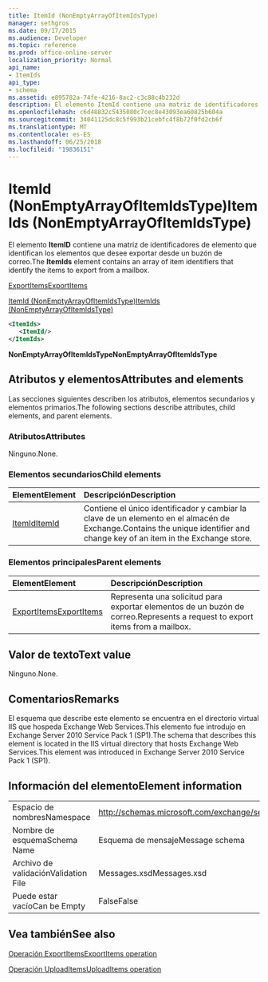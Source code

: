 ```yaml
---
title: ItemId (NonEmptyArrayOfItemIdsType)
manager: sethgros
ms.date: 09/17/2015
ms.audience: Developer
ms.topic: reference
ms.prod: office-online-server
localization_priority: Normal
api_name:
- ItemIds
api_type:
- schema
ms.assetid: e895782a-74fe-4216-8ac2-c3c88c4b232d
description: El elemento ItemId contiene una matriz de identificadores de elemento que identifican los elementos que desee exportar desde un buzón de correo.
ms.openlocfilehash: c6d48832c5435080c7cec8e43093ea60825b604a
ms.sourcegitcommit: 34041125dc8c5f993b21cebfc4f8b72f0fd2cb6f
ms.translationtype: MT
ms.contentlocale: es-ES
ms.lasthandoff: 06/25/2018
ms.locfileid: "19836151"
---
```

# <a name="itemids-nonemptyarrayofitemidstype"></a><span data-ttu-id="12fd5-103">ItemId (NonEmptyArrayOfItemIdsType)</span><span class="sxs-lookup"><span data-stu-id="12fd5-103">ItemIds (NonEmptyArrayOfItemIdsType)</span></span>

<span data-ttu-id="12fd5-104">El elemento **ItemID** contiene una matriz de identificadores de elemento que identifican los elementos que desee exportar desde un buzón de correo.</span><span class="sxs-lookup"><span data-stu-id="12fd5-104">The **ItemIds** element contains an array of item identifiers that identify the items to export from a mailbox.</span></span> 
  
[<span data-ttu-id="12fd5-105">ExportItems</span><span class="sxs-lookup"><span data-stu-id="12fd5-105">ExportItems</span></span>](exportitems.md)
  
[<span data-ttu-id="12fd5-106">ItemId (NonEmptyArrayOfItemIdsType)</span><span class="sxs-lookup"><span data-stu-id="12fd5-106">ItemIds (NonEmptyArrayOfItemIdsType)</span></span>](itemids-nonemptyarrayofitemidstype.md)
  
```XML
<ItemIds>
   <ItemId/>
</ItemIds>
```

 <span data-ttu-id="12fd5-107">**NonEmptyArrayOfItemIdsType**</span><span class="sxs-lookup"><span data-stu-id="12fd5-107">**NonEmptyArrayOfItemIdsType**</span></span>
## <a name="attributes-and-elements"></a><span data-ttu-id="12fd5-108">Atributos y elementos</span><span class="sxs-lookup"><span data-stu-id="12fd5-108">Attributes and elements</span></span>

<span data-ttu-id="12fd5-109">Las secciones siguientes describen los atributos, elementos secundarios y elementos primarios.</span><span class="sxs-lookup"><span data-stu-id="12fd5-109">The following sections describe attributes, child elements, and parent elements.</span></span>
  
### <a name="attributes"></a><span data-ttu-id="12fd5-110">Atributos</span><span class="sxs-lookup"><span data-stu-id="12fd5-110">Attributes</span></span>

<span data-ttu-id="12fd5-111">Ninguno.</span><span class="sxs-lookup"><span data-stu-id="12fd5-111">None.</span></span>
  
### <a name="child-elements"></a><span data-ttu-id="12fd5-112">Elementos secundarios</span><span class="sxs-lookup"><span data-stu-id="12fd5-112">Child elements</span></span>

|<span data-ttu-id="12fd5-113">**Element**</span><span class="sxs-lookup"><span data-stu-id="12fd5-113">**Element**</span></span>|<span data-ttu-id="12fd5-114">**Descripción**</span><span class="sxs-lookup"><span data-stu-id="12fd5-114">**Description**</span></span>|
|:-----|:-----|
|[<span data-ttu-id="12fd5-115">ItemId</span><span class="sxs-lookup"><span data-stu-id="12fd5-115">ItemId</span></span>](itemid.md) <br/> |<span data-ttu-id="12fd5-116">Contiene el único identificador y cambiar la clave de un elemento en el almacén de Exchange.</span><span class="sxs-lookup"><span data-stu-id="12fd5-116">Contains the unique identifier and change key of an item in the Exchange store.</span></span>  <br/> |
   
### <a name="parent-elements"></a><span data-ttu-id="12fd5-117">Elementos principales</span><span class="sxs-lookup"><span data-stu-id="12fd5-117">Parent elements</span></span>

|<span data-ttu-id="12fd5-118">**Element**</span><span class="sxs-lookup"><span data-stu-id="12fd5-118">**Element**</span></span>|<span data-ttu-id="12fd5-119">**Descripción**</span><span class="sxs-lookup"><span data-stu-id="12fd5-119">**Description**</span></span>|
|:-----|:-----|
|[<span data-ttu-id="12fd5-120">ExportItems</span><span class="sxs-lookup"><span data-stu-id="12fd5-120">ExportItems</span></span>](exportitems.md) <br/> |<span data-ttu-id="12fd5-121">Representa una solicitud para exportar elementos de un buzón de correo.</span><span class="sxs-lookup"><span data-stu-id="12fd5-121">Represents a request to export items from a mailbox.</span></span>  <br/> |
   
## <a name="text-value"></a><span data-ttu-id="12fd5-122">Valor de texto</span><span class="sxs-lookup"><span data-stu-id="12fd5-122">Text value</span></span>

<span data-ttu-id="12fd5-123">Ninguno.</span><span class="sxs-lookup"><span data-stu-id="12fd5-123">None.</span></span>
  
## <a name="remarks"></a><span data-ttu-id="12fd5-124">Comentarios</span><span class="sxs-lookup"><span data-stu-id="12fd5-124">Remarks</span></span>

<span data-ttu-id="12fd5-125">El esquema que describe este elemento se encuentra en el directorio virtual IIS que hospeda Exchange Web Services.This elemento fue introdujo en Exchange Server 2010 Service Pack 1 (SP1).</span><span class="sxs-lookup"><span data-stu-id="12fd5-125">The schema that describes this element is located in the IIS virtual directory that hosts Exchange Web Services.This element was introduced in Exchange Server 2010 Service Pack 1 (SP1).</span></span>
  
## <a name="element-information"></a><span data-ttu-id="12fd5-126">Información del elemento</span><span class="sxs-lookup"><span data-stu-id="12fd5-126">Element information</span></span>

|||
|:-----|:-----|
|<span data-ttu-id="12fd5-127">Espacio de nombres</span><span class="sxs-lookup"><span data-stu-id="12fd5-127">Namespace</span></span>  <br/> |http://schemas.microsoft.com/exchange/services/2006/messages  <br/> |
|<span data-ttu-id="12fd5-128">Nombre de esquema</span><span class="sxs-lookup"><span data-stu-id="12fd5-128">Schema Name</span></span>  <br/> |<span data-ttu-id="12fd5-129">Esquema de mensaje</span><span class="sxs-lookup"><span data-stu-id="12fd5-129">Message schema</span></span>  <br/> |
|<span data-ttu-id="12fd5-130">Archivo de validación</span><span class="sxs-lookup"><span data-stu-id="12fd5-130">Validation File</span></span>  <br/> |<span data-ttu-id="12fd5-131">Messages.xsd</span><span class="sxs-lookup"><span data-stu-id="12fd5-131">Messages.xsd</span></span>  <br/> |
|<span data-ttu-id="12fd5-132">Puede estar vacío</span><span class="sxs-lookup"><span data-stu-id="12fd5-132">Can be Empty</span></span>  <br/> |<span data-ttu-id="12fd5-133">False</span><span class="sxs-lookup"><span data-stu-id="12fd5-133">False</span></span>  <br/> |
   
## <a name="see-also"></a><span data-ttu-id="12fd5-134">Vea también</span><span class="sxs-lookup"><span data-stu-id="12fd5-134">See also</span></span>



[<span data-ttu-id="12fd5-135">Operación ExportItems</span><span class="sxs-lookup"><span data-stu-id="12fd5-135">ExportItems operation</span></span>](exportitems-operation.md)
  
[<span data-ttu-id="12fd5-136">Operación UploadItems</span><span class="sxs-lookup"><span data-stu-id="12fd5-136">UploadItems operation</span></span>](uploaditems-operation.md)

